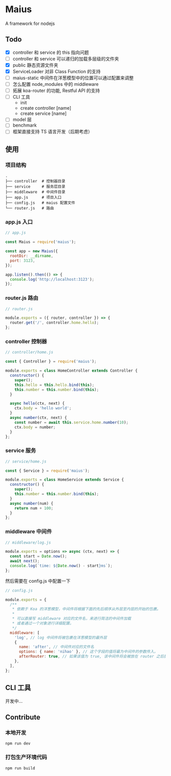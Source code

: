 # Maius

A framework for nodejs


## Todo

- [x] controller 和 service 的 this 指向问题
- [ ] controller 和 service 可以递归的加载多层级的文件夹
- [x] public 静态资源文件夹
- [x] ServiceLoader 对非 Class Function 的支持
- [ ] maius-static 中间件在洋葱模型中的位置可以通过配置来调整
- [ ] 怎么配置 node_modules 中的 middleware
- [ ] 拓展 koa-router 的功能, Restful API 的支持
- [ ] CLI 工具
    - init
    - create controller [name]
    - create service [name]
- [ ] model 层
- [ ] benchmark
- [ ] 框架直接支持 TS 语言开发（后期考虑）

## 使用

### 项目结构

```
.
├── controller  # 控制器目录
├── service     # 服务层目录
├── middleware  # 中间件目录
├── app.js      # 项目入口
├── config.js   # maius 配置文件
└── router.js   # 路由
```

### app.js 入口

```js
// app.js

const Maius = require('maius');

const app = new Maius({
  rootDir: __dirname,
  port: 3123,
});

app.listen().then(() => {
  console.log('http://localhost:3123');
});
```

### router.js 路由

```js
// router.js

module.exports = ({ router, controller }) => {
  router.get('/', controller.home.hello);
};
```

### controller 控制器

```js
// controller/home.js

const { Controller } = require('maius');

module.exports = class HomeController extends Controller {
  constructor() {
    super();
    this.hello = this.hello.bind(this);
    this.number = this.number.bind(this);
  }

  async hello(ctx, next) {
    ctx.body = 'hello world';
  }
  async number(ctx, next) {
    const number = await this.service.home.number(10);
    ctx.body = number;
  }
};
```

### service 服务

```js
// service/home.js

const { Service } = require('maius');

module.exports = class HomeService extends Service {
  constructor() {
    super();
    this.number = this.number.bind(this);
  }
  async number(num) {
    return num + 100;
  }
};
```

### middleware 中间件

```js
// middleware/log.js

module.exports = options => async (ctx, next) => {
  const start = Date.now();
  await next();
  console.log(`time: ${Date.now() - start}ms`);
};
```
然后需要在 config.js 中配置一下

```js
// config.js

module.exports = {
  /**
   * 依赖于 Koa 的洋葱模型，中间件将根据下面的先后顺序从外层至内层的开始的包裹。
   *
   * 可以直接写 middleware 对应的文件名，来进行简洁的中间件加载
   * 或者通过一个对象进行详细配置。
   */
  middleware: [
    'log', // log 中间件将被包裹在洋葱模型的最外层
    {
      name: 'after', // 中间件对应的文件名
      options: { name: 'nihao' }, // 这个字段的值将最为中间件的参数传入。
      afterRouter: true, // 如果该值为 true, 该中间件将会被放在 router 之后执行
    },
  ],
};

```

## CLI 工具

开发中...

## Contribute

### 本地开发

```
npm run dev
```

### 打包生产环境代码

```
npm run build
```
